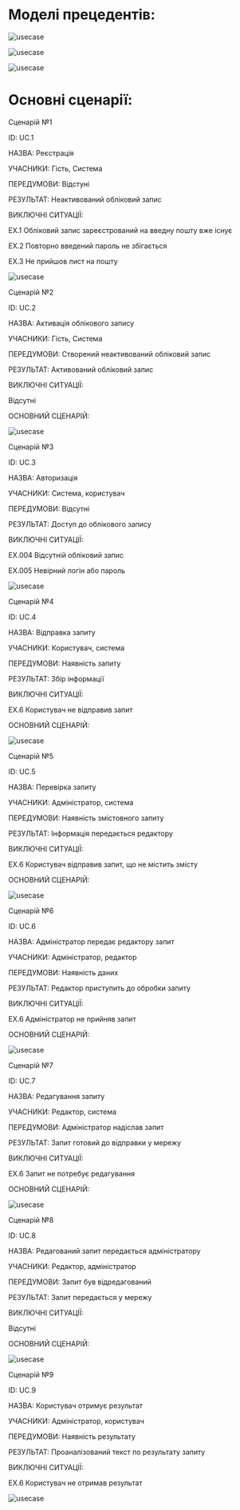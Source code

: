 
# Моделі прецедентів:

![usecase](http://www.plantuml.com/plantuml/png/LL6nKi904EtlAswmfX1wXeuFSEXeCdXK66ToIMS1Hh1XXXbrA2pKJy1892CGVc7tZtnx7YHEYhntj--ztRskZOCeJcx6AXZ6jv5kq3ElUChtl6ZemEfUOcnyldkbaYTKkFkKCbhpewlgMnCffUIdcqdphkDrIYNM30DheFtW5toYd40tHyhIQQzwbxMgEHtumQNiJrM3KDCH1wNcAUK0cNJejIrzOSneP4mzwebdlAADvbGahbtAQS_fdwXV3tmNPvvHIHlwHjK13ImrwAVq2LhI5w87eNY8qzcbYgxStjnuXJJldK1psd9AErx0OYq6SAEjfWo5Hqa1sacq4nQObae1EFp19P1FR5V3AhTWMNP7DlYVjavFCGR5k9u9RddiI5jrJNYDn_y5)

![usecase](http://www.plantuml.com/plantuml/png/ZPBDIiDG48NtzoaktPTYshLqvyQT-02X3LBG2ht9Nbl4JK5nqOqByGr2VaZ8Jto5cJVoJDA698XqqtivdVdEkJEP6zVUkDx3lR8NxkD6Z-YJ3rHII04V-9ct8sqRVRrQttahuohb6MTX6mTrtxobW2f-eXZr9Rzf2B6q011Cy1FAlnDAo4TXH3wAzZNkvlQY0_f0QKG_04bTHhv6IrXJOuWLHBHIoY-wpz8u8YeaRvDL40W1LzuTZQoEqJkLwCXHdsXGKdXLa5fu9fsu2cadhloA58N-ymNJVrzGJoK19USz4ldDKCu9FElE-8jY8SakS0guTKa5ZUHLC_7XWx2FNcuH6eUhtkmfROdvQP4m0QSG2vpPiSrIwlGPZ9VZIrdYKB26mdGep1H4kID6UmLwxgoN-0X_0G00)

![usecase](http://www.plantuml.com/plantuml/png/VPAnJiCm48PtFuNLcGwqpAWy0s9ZYPeCI3H8JRgdYH1BfIA6YWNn2i4qYbKQFyD_hy2JS3vd259XyvtlliztoIpBesM-MjohQ9u_BFK8pzZZI3jqjACrbLIWfXAEYf6ECdqLB-vIfLPPCe-oXCjVqA6XDHfqtBBLtEqqFb2ZXVLHpHUM7lLjgldaO2J2mIDXHL71iEI9fKOarpVd0yCxv_Vo48kZuCJJmWZ2KSc93Hm-uIJzNRpIbWy7gjYAzgGCDSDihvlyCn3Z6sdarvtn4FuSr58YmtpvVR7VX9q5DXV_kOtUEnrutr27Ux4AlQMAqHiF3FxJapJUsnClb5BoZSRn-58MEOmclwBfCEBEMPB6_2Vy0000)



# Основні сценарії:

Сценарій №1

ID: UC.1

НАЗВА: Реєстрація

УЧАСНИКИ: Гість, Система

ПЕРЕДУМОВИ: Відстуні

РЕЗУЛЬТАТ: Неактивований обліковий запис

ВИКЛЮЧНІ СИТУАЦІЇ:

EХ.1 Обліковий запис зареєстрований на введну пошту вже існує

EХ.2 Повторно введений пароль не збігається

EХ.3 Не прийшов лист на пошту  

![usecase](http://www.plantuml.com/plantuml/png/fPDFJi9G4CRtdE85jyP4tLbZs7W7jnX1JHGCrbqN22Iw83On11AZCTpWYHHhIyiLPcxartbGAOAIsEGbVVFdDzDlfeLhkrYpRoulSWuzKSnrylcM6zoa0Mc-St9g-aXSUjjJz09_8ucc06yTHH5fXVU8OffGm4sLfnvf43tk2BC-fKeMktbBS0xrJKtoQ4pQMQX1Gw5pIveR0mjBoAwY3pWdA3P0IGydOjSGbt-9cWS_mXW3v2EWhP0UuWH9ZnGB2cN0vli4a2R2f2KYvFPcvgPC9zoGmf30-bMgzLLghw7IAtAHZ_9TPBiPjRxxg5JjaggTdvxPQgDSBk99NVl71ugUqT48ElY9D1dNuT7Mzg9X9pMKAYV2dk-eZpv1GJSFPZCyqecy1ewZOVFfK-7o1lsw58WPfjbSyR7MQYGo8XecOnUTMaBGHlu5ACuxnNDOYF9Znp0Qdq8pdD08BGkzR0lKR0Evnpq4eD1GciCKu1bbb_7Vqk-kLbfU_lnlgrTMhe1S_EHV)

Сценарій №2

ID: UC.2

НАЗВА: Активація облікового запису

УЧАСНИКИ: Гість, Система

ПЕРЕДУМОВИ: Створений неактивований обліковий запис

РЕЗУЛЬТАТ: Активований обліковий запис

ВИКЛЮЧНІ СИТУАЦІЇ:

Відсутні

ОСНОВНИЙ СЦЕНАРІЙ:

![usecase](http://www.plantuml.com/plantuml/png/XP11Ze9044NtdABFCMouoYGpknarYhjU2CJemaHZZ0iJOxn1G-o88725NpUoYZO4Lx0gglz_lwg2MVWz3UV_Vvx62JKja5D4CIN8O6YbFVN-MbttzwLmWMMrfILgt92pPwDGmIWqp5aBm-_hztHaNI49BVkWKBgm3zcPdsBfet2Y3XcniOJXHaLRvz6uEWGidZ2w3zfnLYnPb0YcHegIHoYuohZzKBWph16_FxXNfcG0WRWy1-09aJApWkrlqHQ3vnnFV2_u7VtmxLy0)

Сценарій №3

ID: UC.3

НАЗВА: Авторизація

УЧАСНИКИ: Система, користувач

ПЕРЕДУМОВИ: Відсутні

РЕЗУЛЬТАТ: Доступ до облікового запису

ВИКЛЮЧНІ СИТУАЦІЇ:

EХ.004 Відсутній обліковий запис

EХ.005 Невірний логін або пароль 

![usecase](http://www.plantuml.com/plantuml/png/ZPBFIiD04CRlUOgXtZtfnOZquZjuhTYgeAtKUCiXjegNGg183gA8-08nDfh-oUOLldaZFrQRcbB_B0HcPsP_-tsPhPzxZQvtSNhY-BY3qG2PNcfF-qWGwutloDUoVULkI_30UW_ineJHhI17B8np61IOQ5zg6EgrHXZLN7lGnzCd7IbcYFqb6aQMerTMnem0PgOQ2jvPB8XD24_vvHhEYQiqotVma4b3KCQ6WM3ApIirvQAH41hpjE4j0_TNRrLRpqY862jR_c7j4Qa6pFEC1XfMB2vkRNUyfdIF3uyyMMkr6bnbQNj_Ht0FWpVApq0_bTBktlh6ScApJ3JR1vQzIX4dXe9HJ2P_T3b4WnVk8xesh6GOpqT0Yml5FmH_lgFEcUlKAOkFxWC0)

Сценарій №4 

ID: UC.4

НАЗВА: Відправка запиту 

УЧАСНИКИ: Користувач, система

ПЕРЕДУМОВИ: Наявність запиту

РЕЗУЛЬТАТ: Збір інформації

ВИКЛЮЧНІ СИТУАЦІЇ:

EX.6 Користувач не відправив запит


ОСНОВНИЙ СЦЕНАРІЙ:

![usecase]()


Сценарій №5

ID: UC.5

НАЗВА: Перевірка запиту

УЧАСНИКИ: Адміністратор, система

ПЕРЕДУМОВИ: Наявність змістовного запиту

РЕЗУЛЬТАТ: Інформація передається редактору

ВИКЛЮЧНІ СИТУАЦІЇ:

EX.6 Користувач відправив запит, що не містить змісту

ОСНОВНИЙ СЦЕНАРІЙ:

![usecase]()


Сценарій №6

ID: UC.6

НАЗВА: Адміністратор передає редактору запит

УЧАСНИКИ: Адміністратор, редактор

ПЕРЕДУМОВИ: Наявність даних

РЕЗУЛЬТАТ: Редактор приступить до обробки запиту

ВИКЛЮЧНІ СИТУАЦІЇ:

EX.6 Адміністратор не прийняв запит

ОСНОВНИЙ СЦЕНАРІЙ:


![usecase]()


Сценарій №7

ID: UC.7

НАЗВА: Редагування запиту

УЧАСНИКИ: Редактор, система

ПЕРЕДУМОВИ: Адміністратор надіслав запит

РЕЗУЛЬТАТ: Запит готовий до відправки у мережу

ВИКЛЮЧНІ СИТУАЦІЇ:

EX.6 Запит не потребує редагування

ОСНОВНИЙ СЦЕНАРІЙ:


![usecase]()


Сценарій №8

ID: UC.8

НАЗВА: Редагований запит передається адміністратору

УЧАСНИКИ: Редактор, адміністратор

ПЕРЕДУМОВИ: Запит був відредагований

РЕЗУЛЬТАТ: Запит передається у мережу

ВИКЛЮЧНІ СИТУАЦІЇ:

Відсутні

ОСНОВНИЙ СЦЕНАРІЙ:


![usecase]()



Сценарій №9

ID: UC.9

НАЗВА: Користувач отримує результат

УЧАСНИКИ: Адміністратор, користувач

ПЕРЕДУМОВИ: Наявність результату

РЕЗУЛЬТАТ: Проаналізований текст по результату запиту

ВИКЛЮЧНІ СИТУАЦІЇ:

EX.6 Користувач не отримав результат

![usecase]()





